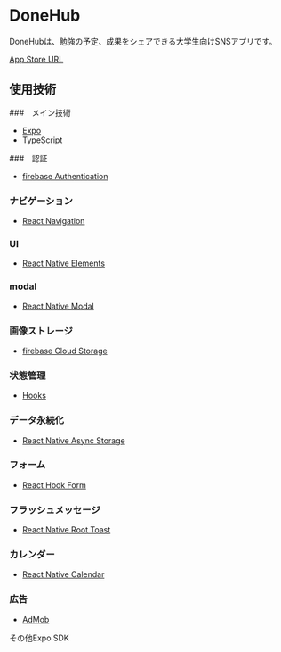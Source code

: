 # DoneHub
DoneHubは、勉強の予定、成果をシェアできる大学生向けSNSアプリです。

[App Store URL](https://apps.apple.com/us/app/donehub/id1565814912)

## 使用技術

###　メイン技術
- [Expo](https://docs.expo.io/)
- TypeScript

###　認証
- [firebase Authentication](https://firebase.google.com/docs/auth)

### ナビゲーション
- [React Navigation](https://reactnavigation.org/)

### UI
- [React Native Elements](https://reactnativeelements.com/)

### modal
- [React Native Modal](https://github.com/react-native-modal/react-native-modal)

### 画像ストレージ
- [firebase Cloud Storage](https://firebase.google.com/docs/storage)

### 状態管理
- [Hooks](https://reactjs.org/docs/hooks-intro.html)

### データ永続化
- [React Native Async Storage](https://github.com/react-native-async-storage/async-storage)

### フォーム
- [React Hook Form](https://react-hook-form.com/)

### フラッシュメッセージ
- [React Native Root Toast](https://github.com/magicismight/react-native-root-toast)

### カレンダー
- [React Native Calendar](https://github.com/wix/react-native-calendars)

### 広告
- [AdMob](https://admob.google.com/home/)

その他Expo SDK



